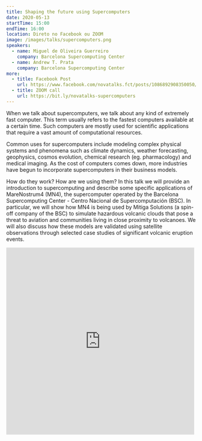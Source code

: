 ```yaml
---
title: Shaping the future using Supercomputers
date: 2020-05-13
startTime: 15:00
endTime: 16:00
location: Direto no Facebook ou ZOOM
image: /images/talks/supercomputers.png
speakers:
  - name: Miguel de Oliveira Guerreiro
    company: Barcelona Supercomputing Center
  - name: Andrew T. Prata
    company: Barcelona Supercomputing Center
more:
  - title: Facebook Post
    url: https://www.facebook.com/novatalks.fct/posts/1086892908350050/
  - title: ZOOM call
    url: https://bit.ly/novatalks-supercomputers
---
```


When we talk about supercomputers, we talk about any kind of extremely fast computer. This term usually refers to the fastest computers available at a certain time. Such computers are mostly used for scientific applications that require a vast amount of computational resources.

Common uses for supercomputers include modeling complex physical systems and phenomena such as climate dynamics, weather forecasting, geophysics, cosmos evolution, chemical research (eg. pharmacology) and medical imaging. As the cost of computers comes down, more industries have begun to incorporate supercomputers in their business models.

How do they work? How are we using them? In this talk we will provide an introduction to supercomputing and describe some specific applications of MareNostrum4 (MN4), the supercomputer operated by the Barcelona Supercomputing Center - Centro Nacional de Supercomputación (BSC). In particular, we will show how MN4 is being used by Mitiga Solutions (a spin-off company of the BSC) to simulate hazardous volcanic clouds that pose a threat to aviation and communities living in close proximity to volcanoes. We will also discuss how these models are validated using satellite observations through selected case studies of significant volcanic eruption events.

<iframe src="https://www.facebook.com/plugins/post.php?href=https%3A%2F%2Fwww.facebook.com%2Fnovatalks.fct%2Fposts%2F1086892908350050&width=500" width="500" height="496" style="border:none;overflow:hidden" scrolling="no" frameborder="0" allowTransparency="true"></iframe>
